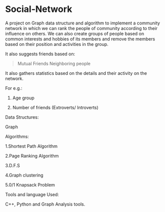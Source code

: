 # Social-Network
A project on Graph data structure and algorithm to implement a community network in which we can 
rank the people of community according to their influence on others. 
We can also create groups of people based on common interests and hobbies of 
its members and remove the members based on their position and activities in the group. 

It also suggests friends based on:  
> Mutual Friends 
> Neighboring people 

It also gathers statistics based on the details and their activity on the network. 

For e.g.: 

  1) Age group 

  2) Number of friends (Extroverts/ Introverts) 

 

Data Structures: 

Graph 

  

Algorithms: 

1.Shortest Path Algorithm 

2.Page Ranking Algorithm 

3.D.F.S 

4.Graph clustering 

5.0/1 Knapsack Problem

  

Tools and language Used: 

C++, Python and Graph Analysis tools.
